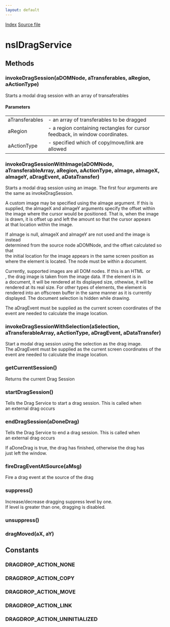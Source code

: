 ```yaml
---
layout: default
---
```

<div id='links'><a href="../index.html">Index</a>
<a href="http://dxr.mozilla.org/mozilla-central/source/widget/nsIDragService.idl">Source file</a>
</div>

# nsIDragService #

## Methods ##

### invokeDragSession(aDOMNode, aTransferables, aRegion, aActionType) ###
  
Starts a modal drag session with an array of transaferables   
  
  

#### Parameters ####

<table>

<tr>
<td>aTransferables</td>
<td>- an array of transferables to be dragged  
</td>
</tr>

<tr>
<td>aRegion</td>
<td>- a region containing rectangles for cursor feedback,   
           in window coordinates.  
</td>
</tr>

<tr>
<td>aActionType</td>
<td>- specified which of copy/move/link are allowed  
</td>
</tr>

</table>

### invokeDragSessionWithImage(aDOMNode, aTransferableArray, aRegion, aActionType, aImage, aImageX, aImageY, aDragEvent, aDataTransfer) ###
  
Starts a modal drag session using an image. The first four arguments are  
the same as invokeDragSession.  
  
A custom image may be specified using the aImage argument. If this is  
supplied, the aImageX and aImageY arguments specify the offset within  
the image where the cursor would be positioned. That is, when the image  
is drawn, it is offset up and left the amount so that the cursor appears  
at that location within the image.  
  
If aImage is null, aImageX and aImageY are not used and the image is instead  
determined from the source node aDOMNode, and the offset calculated so that  
the initial location for the image appears in the same screen position as  
where the element is located. The node must be within a document.  
  
Currently, supported images are all DOM nodes. If this is an HTML <image> or  
<canvas>, the drag image is taken from the image data. If the element is in  
a document, it will be rendered at its displayed size, othewise, it will be  
rendered at its real size. For other types of elements, the element is  
rendered into an offscreen buffer in the same manner as it is currently  
displayed. The document selection is hidden while drawing.  
  
The aDragEvent must be supplied as the current screen coordinates of the  
event are needed to calculate the image location.  
  

### invokeDragSessionWithSelection(aSelection, aTransferableArray, aActionType, aDragEvent, aDataTransfer) ###
  
Start a modal drag session using the selection as the drag image.  
The aDragEvent must be supplied as the current screen coordinates of the  
event are needed to calculate the image location.  
  

### getCurrentSession() ###
  
Returns the current Drag Session    
  

### startDragSession() ###
  
Tells the Drag Service to start a drag session. This is called when  
an external drag occurs  
  

### endDragSession(aDoneDrag) ###
  
Tells the Drag Service to end a drag session. This is called when  
an external drag occurs  
  
If aDoneDrag is true, the drag has finished, otherwise the drag has  
just left the window.  
  

### fireDragEventAtSource(aMsg) ###
  
Fire a drag event at the source of the drag  
  

### suppress() ###
  
Increase/decrease dragging suppress level by one.  
If level is greater than one, dragging is disabled.  
  

### unsuppress() ###

### dragMoved(aX, aY) ###

## Constants ##

### DRAGDROP_ACTION_NONE ###

### DRAGDROP_ACTION_COPY ###

### DRAGDROP_ACTION_MOVE ###

### DRAGDROP_ACTION_LINK ###

### DRAGDROP_ACTION_UNINITIALIZED ###
